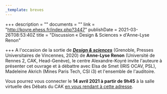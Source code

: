 ```yaml
---
_template: breves
---
```


+++
description = ""
documents = ""
link = "http://koyre.ehess.fr/index.php?3447"
publishDate = 2021-03-26T08:53:40Z
title = "Discussion « Design & Sciences » d'Anne-Lyse Renon"

+++
A l'occasion de la sortie de [**_Design & sciences_**](https://www.puv-editions.fr/collections/libre-cours/design-sciences-9782379240249-39-698.html) (Grenoble, Presses Universitaires de Vincennes, 2020) de **Anne-Lyse Renon** (Université de Rennes 2, CAK, Head-Genève), le centre Alexandre-Koyré invite l'auteure à présenter cet ouvrage et à débattre avec Elsa de Smet (IRIS OCAV, PSL), Madeleine Akrich (Mines Paris Tech, CSI i3) et l'ensemble de l'auditoire.

Vous pourrez vous connecter le **14 avril 2021 à partir de 9h45** à la salle virtuelle des Débats du CAK [en vous rendant à cette adresse](https://webinaire.ehess.fr/b/apr-p2k-fge).
